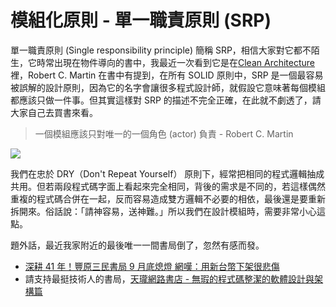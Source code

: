 # 模組化原則 - 單一職責原則 (SRP)

單一職責原則 (Single responsibility principle) 簡稱 SRP，相信大家對它都不陌生，它時常出現在物件導向的書中，我最近一次看到它是在[Clean Architecture](https://www.tenlong.com.tw/products/9789864342945)裡，Robert C. Martin 在書中有提到，在所有 SOLID 原則中，SRP 是一個最容易被誤解的設計原則，因為它的名字會讓很多程式設計師，就假設它意味著每個模組都應該只做一件事。但其實這樣對 SRP 的描述不完全正確，在此就不劇透了，請大家自己去買書來看。

> 一個模組應該只對唯一的一個角色 (actor) 負責 - Robert C. Martin

![](https://raw.githubusercontent.com/alincode/modular-design-30days-2019/master/assets/rack-server.jpg)

我們在忠於 DRY（Don't Repeat Yourself） 原則下，經常把相同的程式邏輯抽成共用。但若兩段程式碼字面上看起來完全相同，背後的需求是不同的，若這樣偶然重複的程式碼合併在一起，反而容易造成雙方邏輯不必要的相依，最後還是要重新拆開來。俗話說：「請神容易，送神難。」所以我們在設計模組時，需要非常小心這點。

題外話，最近我家附近的最後唯一一間書局倒了，忽然有感而發。

- [深耕 41 年！豐原三民書局 9 月底熄燈 網嘆：用新台幣下架很悲傷](https://www.ettoday.net/news/20190910/1532385.htm)
- 請支持最挺技術人的書局，[天瓏網路書店 - 無瑕的程式碼整潔的軟體設計與架構篇](https://www.tenlong.com.tw/products/9789864342945)
